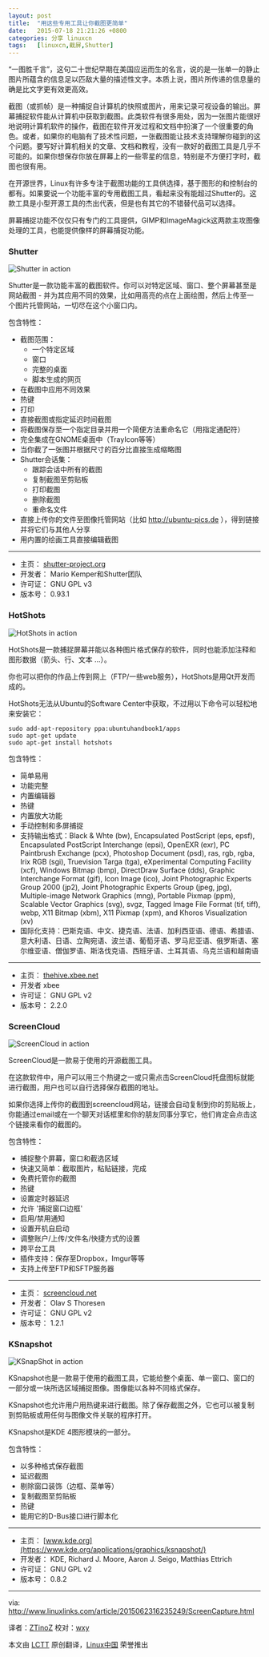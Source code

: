 ```yaml
---
layout: post
title:	"用这些专用工具让你截图更简单"
date:	2015-07-18 21:21:26 +0800 
categories:	分享 linuxcn 
tags:	[linuxcn,截屏,Shutter]
---
```



“一图胜千言”，这句二十世纪早期在美国应运而生的名言，说的是一张单一的静止图片所蕴含的信息足以匹敌大量的描述性文字。本质上说，图片所传递的信息量的确是比文字更有效更高效。


截图（或抓帧）是一种捕捉自计算机的快照或图片，用来记录可视设备的输出。屏幕捕捉软件能从计算机中获取到截图。此类软件有很多用处，因为一张图片能很好地说明计算机软件的操作，截图在软件开发过程和文档中扮演了一个很重要的角色。或者，如果你的电脑有了技术性问题，一张截图能让技术支持理解你碰到的这个问题。要写好计算机相关的文章、文档和教程，没有一款好的截图工具是几乎不可能的。如果你想保存你放在屏幕上的一些零星的信息，特别是不方便打字时，截图也很有用。


在开源世界，Linux有许多专注于截图功能的工具供选择，基于图形的和控制台的都有。如果要说一个功能丰富的专用截图工具，看起来没有能超过Shutter的。这款工具是小型开源工具的杰出代表，但是也有其它的不错替代品可以选择。


屏幕捕捉功能不仅仅只有专门的工具提供，GIMP和ImageMagick这两款主攻图像处理的工具，也能提供像样的屏幕捕捉功能。


### Shutter


![Shutter in action](/Asserts/Images/album/201507/18/212134ooizospvwsq8zwhh.png)


Shutter是一款功能丰富的截图软件。你可以对特定区域、窗口、整个屏幕甚至是网站截图 - 并为其应用不同的效果，比如用高亮的点在上面绘图，然后上传至一个图片托管网站，一切尽在这个小窗口内。


包含特性：


* 截图范围：
	+ 一个特定区域
	+ 窗口
	+ 完整的桌面
	+ 脚本生成的网页
* 在截图中应用不同效果
* 热键
* 打印
* 直接截图或指定延迟时间截图
* 将截图保存至一个指定目录并用一个简便方法重命名它（用指定通配符）
* 完全集成在GNOME桌面中（TrayIcon等等）
* 当你截了一张图并根据尺寸的百分比直接生成缩略图
* Shutter会话集：
	+ 跟踪会话中所有的截图
	+ 复制截图至剪贴板
	+ 打印截图
	+ 删除截图
	+ 重命名文件
* 直接上传你的文件至图像托管网站（比如 <http://ubuntu-pics.de> ），得到链接并将它们与其他人分享
* 用内置的绘画工具直接编辑截图




---


* 主页： [shutter-project.org](http://shutter-project.org/)
* 开发者： Mario Kemper和Shutter团队
* 许可证： GNU GPL v3
* 版本号： 0.93.1


### HotShots


![HotShots in action](/Asserts/Images/album/201507/18/212143es9s5l1yjjtls6tj.png)


HotShots是一款捕捉屏幕并能以各种图片格式保存的软件，同时也能添加注释和图形数据（箭头、行、文本 ...）。


你也可以把你的作品上传到网上（FTP/一些web服务），HotShots是用Qt开发而成的。


HotShots无法从Ubuntu的Software Center中获取，不过用以下命令可以轻松地来安装它：



```
sudo add-apt-repository ppa:ubuntuhandbook1/apps     
sudo apt-get update
sudo apt-get install hotshots

```

包含特性：


* 简单易用
* 功能完整
* 内置编辑器
* 热键
* 内置放大功能
* 手动控制和多屏捕捉
* 支持输出格式：Black & Whte (bw), Encapsulated PostScript (eps, epsf), Encapsulated PostScript Interchange (epsi), OpenEXR (exr), PC Paintbrush Exchange (pcx), Photoshop Document (psd), ras, rgb, rgba, Irix RGB (sgi), Truevision Targa (tga), eXperimental Computing Facility (xcf), Windows Bitmap (bmp), DirectDraw Surface (dds), Graphic Interchange Format (gif), Icon Image (ico), Joint Photographic Experts Group 2000 (jp2), Joint Photographic Experts Group (jpeg, jpg), Multiple-image Network Graphics (mng), Portable Pixmap (ppm), Scalable Vector Graphics (svg), svgz, Tagged Image File Format (tif, tiff), webp, X11 Bitmap (xbm), X11 Pixmap (xpm), and Khoros Visualization (xv)
* 国际化支持：巴斯克语、中文、捷克语、法语、加利西亚语、德语、希腊语、意大利语、日语、立陶宛语、波兰语、葡萄牙语、罗马尼亚语、俄罗斯语、塞尔维亚语、僧伽罗语、斯洛伐克语、西班牙语、土耳其语、乌克兰语和越南语




---


* 主页： [thehive.xbee.net](http://thehive.xbee.net/)
* 开发者 xbee
* 许可证： GNU GPL v2
* 版本号： 2.2.0


### ScreenCloud


![ScreenCloud in action](/Asserts/Images/album/201507/18/212147ydxyi884d86plmds.png)


ScreenCloud是一款易于使用的开源截图工具。


在这款软件中，用户可以用三个热键之一或只需点击ScreenCloud托盘图标就能进行截图，用户也可以自行选择保存截图的地址。


如果你选择上传你的截图到screencloud网站，链接会自动复制到你的剪贴板上，你能通过email或在一个聊天对话框里和你的朋友同事分享它，他们肯定会点击这个链接来看你的截图的。


包含特性：


* 捕捉整个屏幕，窗口和截选区域
* 快速又简单：截取图片，粘贴链接，完成
* 免费托管你的截图
* 热键
* 设置定时器延迟
* 允许 '捕捉窗口边框'
* 启用/禁用通知
* 设置开机自启动
* 调整账户/上传/文件名/快捷方式的设置
* 跨平台工具
* 插件支持：保存至Dropbox，Imgur等等
* 支持上传至FTP和SFTP服务器




---


* 主页： [screencloud.net](https://screencloud.net/)
* 开发者： Olav S Thoresen
* 许可证： GNU GPL v2
* 版本号： 1.2.1


### KSnapshot


![KSnapShot in action](/Asserts/Images/album/201507/18/212152hv1091xd9hr1vtct.png)


KSnapshot也是一款易于使用的截图工具，它能给整个桌面、单一窗口、窗口的一部分或一块所选区域捕捉图像。图像能以各种不同格式保存。


KSnapshot也允许用户用热键来进行截图。除了保存截图之外，它也可以被复制到剪贴板或用任何与图像文件关联的程序打开。


KSnapshot是KDE 4图形模块的一部分。


包含特性：


* 以多种格式保存截图
* 延迟截图
* 剔除窗口装饰（边框、菜单等）
* 复制截图至剪贴板
* 热键
* 能用它的D-Bus接口进行脚本化




---


* 主页： [www.kde.org](https://www.kde.org/applications/graphics/ksnapshot/)
* 开发者： KDE, Richard J. Moore, Aaron J. Seigo, Matthias Ettrich
* 许可证： GNU GPL v2
* 版本号： 0.8.2




---


via: <http://www.linuxlinks.com/article/2015062316235249/ScreenCapture.html>


译者：[ZTinoZ](https://github.com/ZTinoZ) 校对：[wxy](https://github.com/wxy)


本文由 [LCTT](https://github.com/LCTT/TranslateProject) 原创翻译，[Linux中国](https://linux.cn/) 荣誉推出

